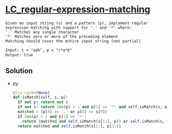 # [LC_regular-expression-matching](https://leetcode.com/problems/regular-expression-matching)

```en
Given an input string (s) and a pattern (p), implement regular expression matching with support for '.' and '*' where:
'.' Matches any single character
'*' Matches zero or more of the preceding element
Matching should cover the entire input string (not partial)
```

```txt
Input: s = "aab", p = "c*a*b"
Output: true
```

## Solution

* py

  ```py
  @lru_cache(None)
  def isMatch(self, s, p):
    if not p: return not s
    if not s: return len(p) > 1 and p[1] == '*' and self.isMatch(s, p[2:])
    matched = (p[0] == '.' or p[0] == s[0])
    if len(p) > 1 and p[1] == '*':
      return (matched and self.isMatch(s[1:], p)) or self.isMatch(s, p[2:])
    return matched and self.isMatch(s[1:], p[1:])
  ```
